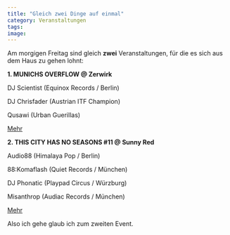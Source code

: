 ```yaml
---
title: "Gleich zwei Dinge auf einmal"
category: Veranstaltungen
tags: 
image: 
---
```


Am morgigen Freitag sind gleich **zwei** Veranstaltungen, für die es sich aus dem Haus zu gehen lohnt:  

  

**1. MUNICHS OVERFLOW @ Zerwirk**  

DJ Scientist (Equinox Records / Berlin)  

DJ Chrisfader (Austrian ITF Champion)  

Qusawi (Urban Guerillas)  

[Mehr](http://www.zerwirk.de)  

  

**2. THIS CITY HAS NO SEASONS #11 @ Sunny Red**  

Audio88 (Himalaya Pop / Berlin)  

88:Komaflash (Quiet Records / München)  

DJ Phonatic (Playpad Circus / Würzburg)  

Misanthrop (Audiac Records / München)  

[Mehr](http://www.sunny-red.de/)  

  

Also ich gehe glaub ich zum zweiten Event.